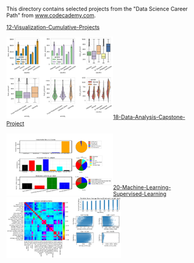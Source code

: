 This directory contains selected projects from the "Data Science Career Path" from www.codecademy.com.

<a href="12-Visualization-Cumulative-Projects">
12-Visualization-Cumulative-Projects</br></br>
<img src="https://github.com/stefanm-git/Data-Science/blob/master/12-Visualization-Cumulative-Projects/Kiva-Visualization-Project/Visualizing_Kiva_Data_with_Seaborn.png" alt="img" width="280px" align="left"></a></br></br></br></br></br></br></br></br></br></br>
         
<a href="18-Data-Analysis-Capstone-Project"></br>
18-Data-Analysis-Capstone-Project</br></br>
<img src="https://github.com/stefanm-git/Data-Science/blob/master/18-Data-Analysis-Capstone-Project/biodiversity_project.png" alt="img" width="280px" align="left"></a></br></br></br></br></br></br></br>

<a href="20-Machine-Learning-Supervised-Learning">
20-Machine-Learning-Supervised-Learning</br>
<img src="https://github.com/stefanm-git/Data-Science/blob/master/20-Machine-Learning-Supervised-Learning/Yelp-Regression-Project/yelp_regression_project.png" alt="img" width="300px" align="left"></a></br>
